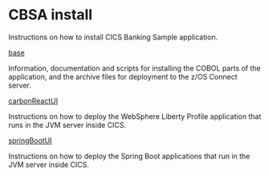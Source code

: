 # CBSA install

Instructions on how to install CICS Banking Sample application.

[base](./base/README.md)

Information, documentation and scripts for installing the COBOL parts of the application, and the archive files for deployment to the z/OS Connect server.

[carbonReactUI](./carbonReactUI/doc/CBSA_Carbon_React_UI_installation_deployment_guide.md)

Instructions on how to deploy the WebSphere Liberty Profile application that runs in the JVM server inside CICS.

[springBootUI](./springBootUI/doc/CBSA_Deploying_the_Payment_Customer_Services_Springboot_apps.md)

Instructions on how to deploy the Spring Boot applications that run in the JVM server inside CICS.